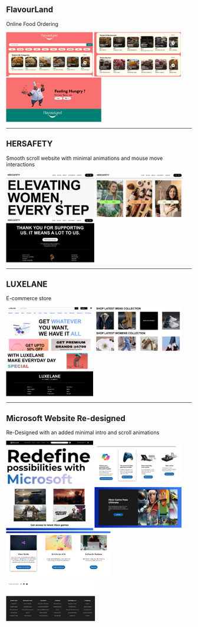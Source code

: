
<h2>FlavourLand</h2>
<p>Online Food Ordering</p>
<div align="left">
<img height=120 src="https://github.com/isudiptodas/isudiptodas/blob/main/Projects/FlavourLand/flavourland%201.png" alt="flavourland-logo"/>
<img height=120 src="https://github.com/isudiptodas/isudiptodas/blob/main/Projects/FlavourLand/flavourland%202.png" alt="flavourland-logo"/>
<img height=120 src="https://github.com/isudiptodas/isudiptodas/blob/main/Projects/FlavourLand/flavourland%203.png" alt="flavourland-logo"/>
</div>

***
###

<h2>HERSAFETY</h2>
<p>Smooth scroll website with minimal animations and mouse move interactions</p>
<div align="left">
<img height=120 src="https://github.com/isudiptodas/isudiptodas/blob/main/Projects/HERSAFETY/hersafety%201.png" alt="hersafety-logo"/>
<img height=120 src="https://github.com/isudiptodas/isudiptodas/blob/main/Projects/HERSAFETY/hersafety%202.png" alt="hersafety-logo"/>
<img height=120 src="https://github.com/isudiptodas/isudiptodas/blob/main/Projects/HERSAFETY/hersafety%203.png" alt="hersafety-logo"/>
</div>

***
###

<h2>LUXELANE</h2>
<p>E-commerce store</p>
<div align="left">
<img height=120 src="https://github.com/isudiptodas/isudiptodas/blob/main/Projects/LUXELANE/luxelane%201.png" alt="luxelane logo"/>
<img height=120 src="https://github.com/isudiptodas/isudiptodas/blob/main/Projects/LUXELANE/luxelane%202.png" alt="luxelane logo"/>
<img height=120 src="https://github.com/isudiptodas/isudiptodas/blob/main/Projects/LUXELANE/luxelane%203.png" alt="luxelane logo"/>
</div>

***
###

<h2>Microsoft Website Re-designed</h2>
<p>Re-Designed with an added minimal intro and scroll animations</p>
<div align="left">
<img height=120 src="https://github.com/isudiptodas/isudiptodas/blob/main/Projects/Microsoft%20Redesigned/m1.png" alt="microsoft"/>
<img height=120 src="https://github.com/isudiptodas/isudiptodas/blob/main/Projects/Microsoft%20Redesigned/m2.png" alt="microsoft"/>
<img height=120 src="https://github.com/isudiptodas/isudiptodas/blob/main/Projects/Microsoft%20Redesigned/m3.png" alt="microsoft"/>
<img height=120 src="https://github.com/isudiptodas/isudiptodas/blob/main/Projects/Microsoft%20Redesigned/m4.png" alt="microsoft"/>
<img height=120 src="https://github.com/isudiptodas/isudiptodas/blob/main/Projects/Microsoft%20Redesigned/m5.png" alt="microsoft"/>
<img height=120 src="https://github.com/isudiptodas/isudiptodas/blob/main/Projects/Microsoft%20Redesigned/m6.png" alt="microsoft"/>
</div>




